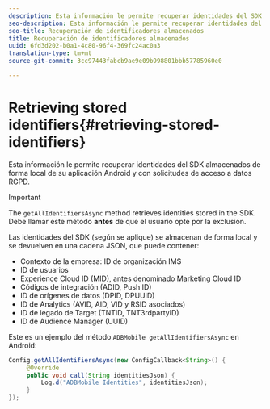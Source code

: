 ```yaml
---
description: Esta información le permite recuperar identidades del SDK almacenados de forma local de su aplicación Android y con solicitudes de acceso a datos RGPD.
seo-description: Esta información le permite recuperar identidades del SDK almacenados de forma local de su aplicación Android y con solicitudes de acceso a datos RGPD.
seo-title: Recuperación de identificadores almacenados
title: Recuperación de identificadores almacenados
uuid: 6fd3d202-b0a1-4c80-96f4-369fc24ac0a3
translation-type: tm+mt
source-git-commit: 3cc97443fabcb9ae9e09b998801bbb57785960e0

---
```



# Retrieving stored identifiers{#retrieving-stored-identifiers}

Esta información le permite recuperar identidades del SDK almacenados de forma local de su aplicación Android y con solicitudes de acceso a datos RGPD.

>[!IMPORTANT]
>
>The `getAllIdentifiersAsync` method retrieves identities stored in the SDK. Debe llamar este método **antes** de que el usuario opte por la exclusión.

Las identidades del SDK (según se aplique) se almacenan de forma local y se devuelven en una cadena JSON, que puede contener:

* Contexto de la empresa: ID de organización IMS
* ID de usuarios
* Experience Cloud ID (MID), antes denominado Marketing Cloud ID
* Códigos de integración (ADID, Push ID)
* ID de orígenes de datos (DPID, DPUUID)
* ID de Analytics (AVID, AID, VID y RSID asociados)
* ID de legado de Target (TNTID, TNT3rdpartyID)
* ID de Audience Manager (UUID)

Este es un ejemplo del método `ADBMobile getAllIdentifiersAsync` en Android:

```java
Config.getAllIdentifiersAsync(new ConfigCallback<String>() { 
     @Override 
     public void call(String identitiesJson) {                 
         Log.d("ADBMobile Identities", identitiesJson); 
     } 
});
```
